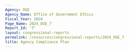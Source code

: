 ```yaml
---
Agency: OGE
Agency_Name: Office of Government Ethics
Fiscal_Year: 2024
Page_Name: 2024_OGE_7
Report_Id: '7'
layout: congressional-reports
permalink: /resources/congressional-reports/2024_OGE_7
title: Agency Compliance Plan
---
```

